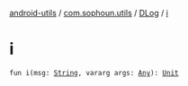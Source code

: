 [android-utils](../../index.md) / [com.sophoun.utils](../index.md) / [DLog](index.md) / [i](./i.md)

# i

`fun i(msg: `[`String`](https://kotlinlang.org/api/latest/jvm/stdlib/kotlin/-string/index.html)`, vararg args: `[`Any`](https://kotlinlang.org/api/latest/jvm/stdlib/kotlin/-any/index.html)`): `[`Unit`](https://kotlinlang.org/api/latest/jvm/stdlib/kotlin/-unit/index.html)